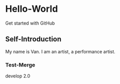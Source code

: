 # Hello-World
Get started with GitHub

## Self-Introduction
My name is Van. I am an artist, a performance artist.

### Test-Merge

develop 2.0